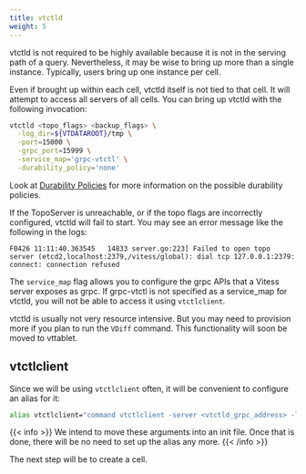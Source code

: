 ```yaml
---
title: vtctld
weight: 5
---
```


vtctld is not required to be highly available because it is not in the serving path of a query. Nevertheless, it may be wise to bring up more than a single instance. Typically, users bring up one instance per cell.

Even if brought up within each cell, vtctld itself is not tied to that cell. It will attempt to access all servers of all cells. You can bring up vtctld with the following invocation:

```sh
vtctld <topo_flags> <backup_flags> \
  -log_dir=${VTDATAROOT}/tmp \
  -port=15000 \
  -grpc_port=15999 \
  -service_map='grpc-vtctl' \
  -durability_policy='none'
```

Look at [Durability Policies](../durability_policy) for more information on the possible durability policies.

If the TopoServer is unreachable, or if the topo flags are incorrectly configured, vtctld will fail to start. You may see an error message like the following in the logs:

```text
F0426 11:11:40.363545   14833 server.go:223] Failed to open topo server (etcd2,localhost:2379,/vitess/global): dial tcp 127.0.0.1:2379: connect: connection refused
```

The `service_map` flag allows you to configure the grpc APIs that a Vitess server exposes as grpc. If grpc-vtctl is not specified as a service\_map for vtctld, you will not be able to access it using `vtctlclient`.

vtctld is usually not very resource intensive. But you may need to provision more if you plan to run the `VDiff` command. This functionality will soon be moved to vttablet.

## vtctlclient

Since we will be using `vtctlclient` often, it will be convenient to configure an alias for it:

```sh
alias vtctlclient="command vtctlclient -server <vtctld_grpc_address> -log_dir ${VTDATAROOT}/tmp -alsologtostderr"
```

{{< info >}}
We intend to move these arguments into an init file. Once that is done, there will be no need to set up the alias any more.
{{< /info >}}

The next step will be to create a cell.
